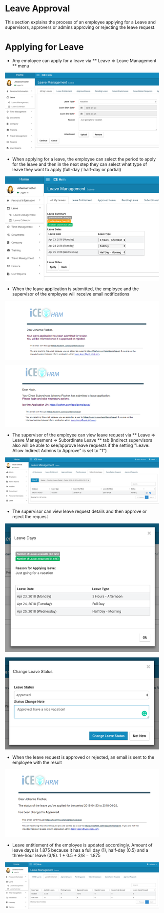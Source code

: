 # Leave Approval

This section explains the process of an employee applying for a Leave and supervisors, approvers or admins approving or rejecting the leave request.

# Applying for Leave

- Any employee can apply for a leave via ** Leave => Leave Management ** menu

![](/assets/leave-application-step1.png)

- When applying for a leave, the employee can select the period to apply for the leave and then in the next step they can select what type of leave they want to apply (full-day / half-day or partial)

![](/assets/leave-application-step2.png)

- When the leave application is submitted, the employee and the supervisor of the employee will receive email notifications

![](/assets/email-leave-application-emp.png)

![](/assets/email-leave-application-sup.png)

- The supervisor of the employee can view leave request via ** Leave => Leave Management => Subordinate Leave ** tab (Indirect supervisors also will be able to see/approve leave requests if the setting "Leave: Allow Indirect Admins to Approve" is set to "1")

![](/assets/supervisor-view.png)

- The supervisor can view leave request details and then approve or reject the request

![](/assets/supervisor-view-info.png)

![](/assets/supervisor-approve.png)

- When the leave request is approved or rejected, an email is sent to the employee with the result

![](/assets/employee-email-leave-approval.png)

- Leave entitlement of the employee is updated accordingly. Amount of leave days is 1.875 because it has a full day (1), half-day (0.5) and a three-hour leave (3/8). 1 + 0.5 + 3/8 = 1.875

![](/assets/employee-leave-entitlement.png)






